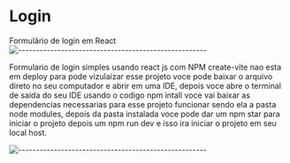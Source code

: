 # Login
Formulário de login em React 
![-----------------------------------------------------](https://raw.githubusercontent.com/andreasbm/readme/master/assets/lines/rainbow.png)


Formulario de login simples usando react js com NPM create-vite nao esta em deploy para pode vizulaizar esse projeto voce pode baixar o arquivo direto no seu computador e abrir em uma IDE, depois voce abre o terminal de saida do seu IDE usando o codigo npm intall voce vai baixar as dependencias necessarias para esse projeto funcionar sendo ela a pasta node modules, depois da pasta instalada voce pode dar um npm star para iniciar o projeto depois um npm run dev e isso ira iniciar o projeto em seu local host. 

![-----------------------------------------------------](https://raw.githubusercontent.com/andreasbm/readme/master/assets/lines/rainbow.png)



